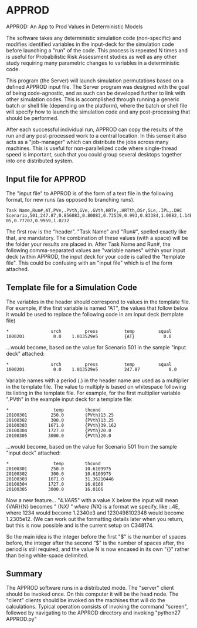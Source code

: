 # APPROD
APPROD: An App to Prod Values in Deterministic Models

The software takes any deterministic simulation code (non-specific) and modifies identified variables in the input-deck for the simulation code before launching a "run" of the code. This process is repeated N times and is useful for Probabilistic Risk Assessment studies as well as any other study requiring many parametric changes to variables in a deterministic code.

This program (the Server) will launch simulation permutations based on a defined APPROD input file. The Server program was designed with the goal of being code-agnostic, and as such can be developed further to link with other simulation codes. This is accomplished through running a generic batch or shell file (depending on the platform), where the batch or shell file will specify how to launch the simulation code and any post-processing that should be performed.

After each successful individual run, APPROD can copy the results of the run and any post-processed work to a central location. In this sense it also acts as a "job-manager" which can distribute the jobs across many machines. This is useful for non-parallelized code where single-thread speed is important, such that you could group several desktops together into one distributed system.

<h2>Input file for APPROD</h2>
The "input file" to APPROD is of the form of a text file in the following format, for new runs (as opposed to branching runs). 

	Task Name,Run#,AT,PVe,.PVth,GVe,.GVth,HRTe,.HRTth,DSr,SLe,.IPL,.DHC
	Scenario,501,247.87,0.856083,0.80083,0.73539,0.993,0.83384,1.0082,1.14E-05,0.77707,0.9959,1.0232

The first row is the "header".
"Task Name" and "Run#", spelled exactly like that, are mandatory. The combination of these values (with a space) will be the folder your results are placed in.
After Task Name and Run#, the following comma-separated values are "variable names" within your input deck (within APPROD, the input deck for your code is called the "template file". This could be confusing with an "input file" which is of the form attached.

<h2>Template file for a Simulation Code</h2>
The variables in the header should correspond to values in the template file. For example, if the first variable is named "AT", the values that follow below it would be used to replace the following code in am input deck (template file)

	*                srch         press          temp         squal
	1000201           0.0    1.013529e5          {AT}           0.0

...would become, based on the value for Scenario 501 in the sample "input deck" attached:

	*                srch         press          temp         squal
	1000201           0.0    1.013529e5          247.87           0.0

Variable names with a period (.) in the header name are used as a multiplier in the template file. The value to multiply is based on whitespace following its listing in the template file. For example, for the first multiplier variable ".PVth" in the example input deck for a template file:

	*                 temp        thcond
	20100301         250.0        {PVth}13.25
	20100302         300.0        {PVth}13.25
	20100303        1671.0        {PVth}39.162
	20100304        1727.0        {PVth}20.0
	20100305        3000.0        {PVth}20.0

...would become, based on the value for Scenario 501 from the sample "input deck" attached:

	*                 temp        thcond
	20100301         250.0        10.6109975
	20100302         300.0        10.6109975
	20100303        1671.0        31.36210446
	20100304        1727.0        16.0166
	20100305        3000.0        16.0166

Now a new feature...           "4$.VAR$5" with a value X below the input will mean {VAR}{N} becomes "    (N*X)     " where (N*X) is a format we specify, like :.4E, where 1234 would become 1.2340e3 and 1230498102348 would become 1.2305e12.   (We can work out the formatting details later when you return, but this is now possible and is the current setup on C348174.

So the main idea is the integer before the first "$" is the number of spaces before, the integer after the second "$" is the number of spaces after, the period is still required, and the value N is now encased in its own "{}" rather than being white-space delimited.


<h2>Summary</h2>
The APPROD software runs in a distributed mode.
The "server" client should be invoked once. On this computer it will be the head node.
The "client" clients should be invoked on the machines that will do the calculations.
Typical operation consists of invoking the command "screen", followed by navigating to the APPROD directory and invoking  "python27 APPROD.py"

